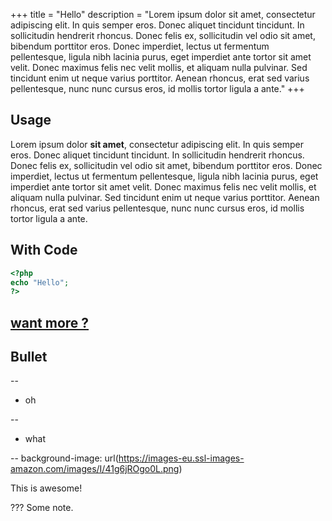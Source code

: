 +++
title = "Hello"
description = "Lorem ipsum dolor sit amet, consectetur adipiscing elit. In quis semper eros. Donec aliquet tincidunt tincidunt. In sollicitudin hendrerit rhoncus. Donec felis ex, sollicitudin vel odio sit amet, bibendum porttitor eros. Donec imperdiet, lectus ut fermentum pellentesque, ligula nibh lacinia purus, eget imperdiet ante tortor sit amet velit. Donec maximus felis nec velit mollis, et aliquam nulla pulvinar. Sed tincidunt enim ut neque varius porttitor. Aenean rhoncus, erat sed varius pellentesque, nunc nunc cursus eros, id mollis tortor ligula a ante."
+++

## Usage

Lorem ipsum dolor **sit amet**, consectetur adipiscing elit. In quis semper eros. Donec aliquet tincidunt tincidunt. In sollicitudin hendrerit rhoncus. Donec felis ex, sollicitudin vel odio sit amet, bibendum porttitor eros. Donec imperdiet, lectus ut fermentum pellentesque, ligula nibh lacinia purus, eget imperdiet ante tortor sit amet velit. Donec maximus felis nec velit mollis, et aliquam nulla pulvinar. Sed tincidunt enim ut neque varius porttitor. Aenean rhoncus, erat sed varius pellentesque, nunc nunc cursus eros, id mollis tortor ligula a ante.
## With Code

```php
<?php 
echo "Hello";
?>

```
[want more ?](http://perdu.com)
---
## Bullet
--

- oh

--
- what

--
background-image: url(https://images-eu.ssl-images-amazon.com/images/I/41g6jROgo0L.png)

This is awesome!

???
Some note.